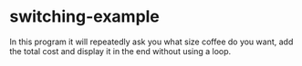 # switching-example
In this program it will repeatedly ask you what size coffee do you want, add the total cost and display it in the end without using a loop.
